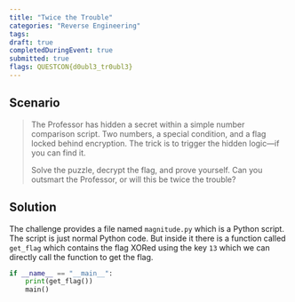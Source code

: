 ```yaml
---
title: "Twice the Trouble"
categories: "Reverse Engineering"
tags: 
draft: true
completedDuringEvent: true
submitted: true
flags: QUESTCON{d0ubl3_tr0ubl3}
---
```

## Scenario

> The Professor has hidden a secret within a simple number comparison script. Two numbers, a special condition, and a flag locked behind encryption. The trick is to trigger the hidden logic—if you can find it.
>
> Solve the puzzle, decrypt the flag, and prove yourself. Can you outsmart the Professor, or will this be twice the trouble?

## Solution

The challenge provides a file named `magnitude.py` which is a Python script. The script is just normal Python code. But inside it there is a function called `get_flag` which contains the flag XORed using the key `13` which we can directly call the function to get the flag.

```python
if __name__ == "__main__":
    print(get_flag())
    main()
```
